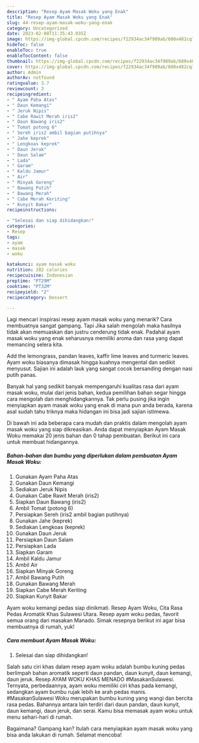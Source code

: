 ```yaml
---
description: "Resep Ayam Masak Woku yang Enak"
title: "Resep Ayam Masak Woku yang Enak"
slug: 44-resep-ayam-masak-woku-yang-enak
category: Uncategorized
date: 2023-02-08T11:35:43.035Z
image: https://img-global.cpcdn.com/recipes/f22934ac34f989ab/680x482cq70/ayam-masak-woku-foto-resep-utama.jpg
hideToc: false
enableToc: true
enableTocContent: false
thumbnail: https://img-global.cpcdn.com/recipes/f22934ac34f989ab/680x482cq70/ayam-masak-woku-foto-resep-utama.jpg
cover: https://img-global.cpcdn.com/recipes/f22934ac34f989ab/680x482cq70/ayam-masak-woku-foto-resep-utama.jpg
author: Admin
authorAv: notfound
ratingvalue: 3.7
reviewcount: 3
recipeingredient:
- " Ayam Paha Atas"
- " Daun Kemangi"
- " Jeruk Nipis"
- " Cabe Rawit Merah iris2"
- " Daun Bawang iris2"
- " Tomat potong 6"
- " Sereh iris2 ambil bagian putihnya"
- " Jahe keprek"
- " Lengkoas keprek"
- " Daun Jeruk"
- " Daun Salam"
- " Lada"
- " Garam"
- " Kaldu Jamur"
- " Air"
- " Minyak Goreng"
- " Bawang Putih"
- " Bawang Merah"
- " Cabe Merah Keriting"
- " Kunyit Bakar"
recipeinstructions:

- "Selesai dan siap dihidangkan!"
categories:
- Resep
tags:
- ayam
- masak
- woku

katakunci: ayam masak woku 
nutrition: 282 calories
recipecuisine: Indonesian
preptime: "PT29M"
cooktime: "PT32M"
recipeyield: "2"
recipecategory: Dessert

---
```



Lagi mencari inspirasi resep ayam masak woku yang menarik? Cara membuatnya sangat gampang. Tapi Jika salah mengolah maka hasilnya tidak akan memuaskan dan justru cenderung tidak enak. Padahal ayam masak woku yang enak seharusnya memiliki aroma dan rasa yang dapat memancing selera kita.


Add the lemongrass, pandan leaves, kaffir lime leaves and turmeric leaves. Ayam woku biasanya dimasak hingga kuahnya mengental dan sedikit menyusut. Sajian ini adalah lauk yang sangat cocok bersanding dengan nasi putih panas.

Banyak hal yang sedikit banyak mempengaruhi kualitas rasa dari ayam masak woku, mulai dari jenis bahan, kedua pemilihan bahan segar hingga cara mengolah dan menghidangkannya. Tak perlu pusing jika ingin menyiapkan ayam masak woku yang enak di mana pun anda berada, karena asal sudah tahu triknya maka hidangan ini bisa jadi sajian istimewa.


Di bawah ini ada beberapa cara mudah dan praktis dalam mengolah ayam masak woku yang siap dikreasikan. Anda dapat menyiapkan Ayam Masak Woku memakai 20 jenis bahan dan 0 tahap pembuatan. Berikut ini cara untuk membuat hidangannya.

<!--inarticleads1-->

##### Bahan-bahan dan bumbu yang diperlukan dalam pembuatan Ayam Masak Woku:

1. Gunakan  Ayam Paha Atas
1. Gunakan  Daun Kemangi
1. Sediakan  Jeruk Nipis
1. Gunakan  Cabe Rawit Merah (iris2)
1. Siapkan  Daun Bawang (iris2)
1. Ambil  Tomat (potong 6)
1. Persiapkan  Sereh (iris2 ambil bagian putihnya)
1. Gunakan  Jahe (keprek)
1. Sediakan  Lengkoas (keprek)
1. Gunakan  Daun Jeruk
1. Persiapkan  Daun Salam
1. Persiapkan  Lada
1. Siapkan  Garam
1. Ambil  Kaldu Jamur
1. Ambil  Air
1. Siapkan  Minyak Goreng
1. Ambil  Bawang Putih
1. Gunakan  Bawang Merah
1. Siapkan  Cabe Merah Keriting
1. Siapkan  Kunyit Bakar


Ayam woku kemangi pedas siap dinikmati. Resep Ayam Woku, Cita Rasa Pedas Aromatik Khas Sulawesi Utara. Resep ayam woku pedas, favorit semua orang dari masakan Manado. Simak resepnya berikut ini agar bisa membuatnya di rumah, yuk! 

<!--inarticleads2-->

##### Cara membuat Ayam Masak Woku:


1. Selesai dan siap dihidangkan!

Salah satu ciri khas dalam resep ayam woku adalah bumbu kuning pedas berlimpah bahan aromatik seperti daun pandan, daun kunyit, daun kemangi, daun jeruk. Resep AYAM WOKU KHAS MENADO #MasakanSulawesi. Ternyata, perbedaannya, ayam woku memiliki ciri khas pada kemangi, sedangkan ayam bumbu rujak lebih ke arah pedas manis. #MasakanSulawesi Woku merupakan bumbu kuning yang wangi dan bercita rasa pedas. Bahannya antara lain terdiri dari daun pandan, daun kunyit, daun kemangi, daun jeruk, dan serai. Kamu bisa memasak ayam woku untuk menu sehari-hari di rumah. 

Bagaimana? Gampang kan? Itulah cara menyiapkan ayam masak woku yang bisa anda lakukan di rumah. Selamat mencoba!
